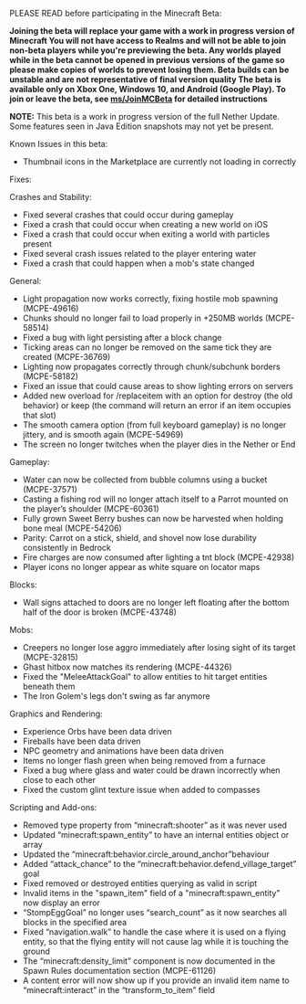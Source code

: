 PLEASE READ before participating in the Minecraft Beta:

   **Joining the beta will replace your game with a work in progress version of Minecraft
    You will not have access to Realms and will not be able to join non-beta players while you're previewing 
    the beta.
    Any worlds played while in the beta cannot be opened in previous versions of the game so please make 
    copies of worlds to prevent losing them.
    Beta builds can be unstable and are not representative of final version quality
    The beta is available only on Xbox One, Windows 10, and Android (Google Play). 
    To join or leave the beta, see [ms/JoinMCBeta](https://aka.ms/JoinMCBeta) for detailed instructions**

**NOTE:** This beta is a work in progress version of the full Nether Update. Some features seen in Java Edition snapshots may not yet be present. 

Known Issues in this beta:

   * Thumbnail icons in the Marketplace are currently not loading in correctly

Fixes:

Crashes and Stability:

   * Fixed several crashes that could occur during gameplay
   * Fixed a crash that could occur when creating a new world on iOS 
   * Fixed a crash that could occur when exiting a world with particles present 
   * Fixed several crash issues related to the player entering water 
   * Fixed a crash that could happen when a mob's state changed 

General:

   * Light propagation now works correctly, fixing hostile mob spawning (MCPE-49616)
   * Chunks should no longer fail to load properly in +250MB worlds (MCPE-58514)
   * Fixed a bug with light persisting after a block change
   * Ticking areas can no longer be removed on the same tick they are created (MCPE-36769) 
   * Lighting now propagates correctly through chunk/subchunk borders (MCPE-58182) 
   * Fixed an issue that could cause areas to show lighting errors on servers 
   * Added new overload for /replaceitem with an option for destroy (the old behavior) or keep (the command will return an error if an item occupies that slot)
   * The smooth camera option (from full keyboard gameplay) is no longer jittery, and is smooth again (MCPE-54969) 
   * The screen no longer twitches when the player dies in the Nether or End

Gameplay:

   * Water can now be collected from bubble columns using a bucket (MCPE-37571)
   * Casting a fishing rod will no longer attach itself to a Parrot mounted on the player’s shoulder (MCPE-60361)
   * Fully grown Sweet Berry bushes can now be harvested when holding bone meal (MCPE-54206)
   * Parity: Carrot on a stick, shield, and shovel now lose durability consistently in Bedrock 
   * Fire charges are now consumed after lighting a tnt block (MCPE-42938)
   * Player icons no longer appear as white square on locator maps

Blocks:

   * Wall signs attached to doors are no longer left floating after the bottom half of the door is broken (MCPE-43748) 

Mobs:

   * Creepers no longer lose aggro immediately after losing sight of its target (MCPE-32815) 
   * Ghast hitbox now matches its rendering (MCPE-44326)
   * Fixed the "MeleeAttackGoal" to allow entities to hit target entities beneath them
   * The Iron Golem's legs don't swing as far anymore 

Graphics and Rendering:

   * Experience Orbs have been data driven 
   * Fireballs have been data driven 
   * NPC geometry and animations have been data driven 
   * Items no longer flash green when being removed from a furnace
   * Fixed a bug where glass and water could be drawn incorrectly when close to each other 
   * Fixed the custom glint texture issue when added to compasses 

Scripting and Add-ons:

   * Removed type property from “minecraft:shooter” as it was never used
   * Updated “minecraft:spawn_entity” to have an internal entities object or array
   * Updated the “minecraft:behavior.circle_around_anchor”behaviour
   * Added “attack_chance” to the “minecraft:behavior.defend_village_target” goal
   * Fixed removed or destroyed entities querying as valid in script 
   * Invalid items in the "spawn_item" field of a "minecraft:spawn_entity" now display an error 
   * “StompEggGoal” no longer uses “search_count” as it now searches all blocks in the specified area 
   * Fixed “navigation.walk” to handle the case where it is used on a flying entity, so that the flying entity will not cause lag while it is touching the ground 
   * The “minecraft:density_limit” component is now documented in the Spawn Rules documentation section (MCPE-61126)
   * A content error will now show up if you provide an invalid item name to “minecraft:interact” in the “transform_to_item” field
